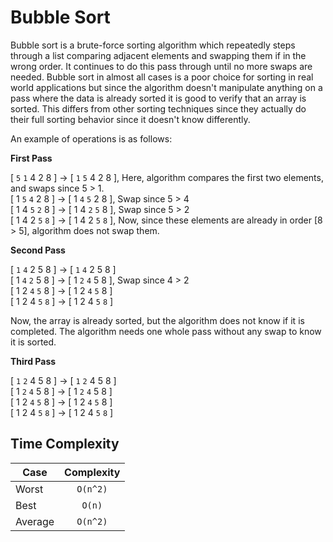 # Bubble Sort

Bubble sort is a brute-force sorting algorithm which repeatedly steps through
a list comparing adjacent elements and swapping them if in the wrong order. It
continues to do this pass through until no more swaps are needed. Bubble sort
in almost all cases is a poor choice for sorting in real world applications
but since the algorithm doesn't manipulate anything on a pass where the data
is already sorted it is good to verify that an array is sorted. This differs
from other sorting techniques since they actually do their full sorting
behavior since it doesn't know differently.

An example of operations is as follows:

**First Pass**

[ `5` `1` 4 2 8 ] -> [ `1` `5` 4 2 8 ], Here, algorithm compares the first two elements, and swaps since 5 > 1. <br />
[ 1 `5` `4` 2 8 ] -> [ 1 `4` `5` 2 8 ], Swap since 5 > 4 <br />
[ 1 4 `5` `2` 8 ] -> [ 1 4 `2` `5` 8 ], Swap since 5 > 2 <br />
[ 1 4 2 `5` `8` ] -> [ 1 4 2 `5` `8` ], Now, since these elements are already in order [8 > 5], algorithm does not swap them.

**Second Pass**

[ `1` `4` 2 5 8 ] -> [ `1` `4` 2 5 8 ] <br />
[ 1 `4` `2` 5 8 ] -> [ 1 `2` `4` 5 8 ], Swap since 4 > 2 <br />
[ 1 2 `4` `5` 8 ] -> [ 1 2 `4` `5` 8 ] <br />
[ 1 2 4 `5` `8` ] -> [ 1 2 4 `5` `8` ]

Now, the array is already sorted, but the algorithm does not know if it is completed. The algorithm needs one whole pass without any swap to know it is sorted.

**Third Pass**

[ `1` `2` 4 5 8 ] -> [ `1` `2` 4 5 8 ] <br />
[ 1 `2` `4` 5 8 ] -> [ 1 `2` `4` 5 8 ] <br />
[ 1 2 `4` `5` 8 ] -> [ 1 2 `4` `5` 8 ] <br />
[ 1 2 4 `5` `8` ] -> [ 1 2 4 `5` `8` ]

## Time Complexity

| Case      | Complexity  |
| --------- |:-----------:|
| Worst     | `O(n^2)`    |
| Best      | `O(n)`      |
| Average   | `O(n^2)`    |
